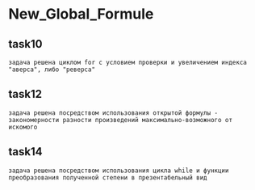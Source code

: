 # New_Global_Formule
## task10

```
задача решена циклом for с условием проверки и увеличением индекса "аверса", либо "реверса"
```
## task12
```
задача решена посредством использования открытой формулы - закономерности разности произведений максимально-возможного от искомого
```
## task14
```
задача решена посредством использования цикла while и функции преобразования полученной степени в презентабельный вид
```

